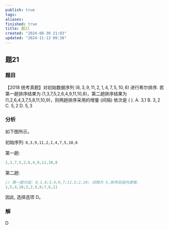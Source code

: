 ```yaml
---
publish: true
tags: 
aliases: 
finished: true
title: 题21
created: "2024-08-30 21:03"
updated: "2024-11-13 09:38"
---
```

## 题21
### 题目
【2018 统考真题】对初始数据序列 $( {8,3,9,{11},2,1,4,7,5,{10},6})$ 进行希尔排序. 
若第一趟排序结果为 (1,3,7,5,2,6,4,9,11,10,8)，第二趟排序结果为(1,2,6,4,3,7,5,8,11,10,9)，则两趟排序采用的增量 (间隔) 依次是 ( ).
A. 3,1 
B. $3,2$ 
C. $5,2$ 
D. $5,3$
### 分析
如下图所示。

初始序列: `8,3,9,11,2,1,4,7,5,10,6`

第一趟:

```cpp
1,3,7,5,2,6,4,9,11,10,8
```

第二趟:

```cpp
// 第一趟分组: 8,1,6;3,4;9,7;11,5;2,10; 间隔为 5,排序后组内递增。
1,5,4,10;3,2,9,8;7,6,11
```

因此, 选择选项 D。
### 解
D